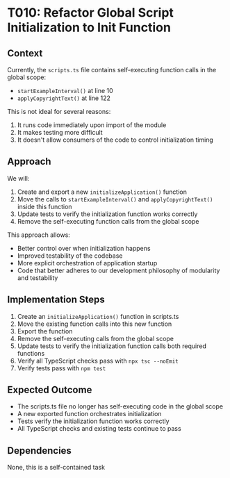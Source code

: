 # T010: Refactor Global Script Initialization to Init Function

## Context

Currently, the `scripts.ts` file contains self-executing function calls in the global scope:

- `startExampleInterval()` at line 10
- `applyCopyrightText()` at line 122

This is not ideal for several reasons:

1. It runs code immediately upon import of the module
2. It makes testing more difficult
3. It doesn't allow consumers of the code to control initialization timing

## Approach

We will:

1. Create and export a new `initializeApplication()` function
2. Move the calls to `startExampleInterval()` and `applyCopyrightText()` inside this function
3. Update tests to verify the initialization function works correctly
4. Remove the self-executing function calls from the global scope

This approach allows:

- Better control over when initialization happens
- Improved testability of the codebase
- More explicit orchestration of application startup
- Code that better adheres to our development philosophy of modularity and testability

## Implementation Steps

1. Create an `initializeApplication()` function in scripts.ts
2. Move the existing function calls into this new function
3. Export the function
4. Remove the self-executing calls from the global scope
5. Update tests to verify the initialization function calls both required functions
6. Verify all TypeScript checks pass with `npx tsc --noEmit`
7. Verify tests pass with `npm test`

## Expected Outcome

- The scripts.ts file no longer has self-executing code in the global scope
- A new exported function orchestrates initialization
- Tests verify the initialization function works correctly
- All TypeScript checks and existing tests continue to pass

## Dependencies

None, this is a self-contained task
